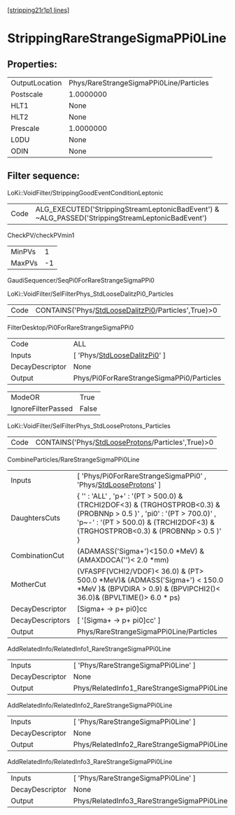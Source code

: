 [[stripping21r1p1 lines]](./stripping21r1p1-index)

# StrippingRareStrangeSigmaPPi0Line

## Properties:

|                |                                         |
|----------------|-----------------------------------------|
| OutputLocation | Phys/RareStrangeSigmaPPi0Line/Particles |
| Postscale      | 1.0000000                               |
| HLT1           | None                                    |
| HLT2           | None                                    |
| Prescale       | 1.0000000                               |
| L0DU           | None                                    |
| ODIN           | None                                    |

## Filter sequence:

LoKi::VoidFilter/StrippingGoodEventConditionLeptonic

|      |                                                                                                  |
|------|--------------------------------------------------------------------------------------------------|
| Code | ALG_EXECUTED('StrippingStreamLeptonicBadEvent') & ~ALG_PASSED('StrippingStreamLeptonicBadEvent') |

CheckPV/checkPVmin1

|        |     |
|--------|-----|
| MinPVs | 1   |
| MaxPVs | -1  |

GaudiSequencer/SeqPi0ForRareStrangeSigmaPPi0

LoKi::VoidFilter/SelFilterPhys_StdLooseDalitzPi0_Particles

|      |                                                                                                             |
|------|-------------------------------------------------------------------------------------------------------------|
| Code | CONTAINS('Phys/[StdLooseDalitzPi0](./stripping21r1p1-commonparticles-stdloosedalitzpi0)/Particles',True)\>0 |

FilterDesktop/Pi0ForRareStrangeSigmaPPi0

|                 |                                                                                       |
|-----------------|---------------------------------------------------------------------------------------|
| Code            | ALL                                                                                   |
| Inputs          | [ 'Phys/[StdLooseDalitzPi0](./stripping21r1p1-commonparticles-stdloosedalitzpi0)' ] |
| DecayDescriptor | None                                                                                  |
| Output          | Phys/Pi0ForRareStrangeSigmaPPi0/Particles                                             |

|                    |       |
|--------------------|-------|
| ModeOR             | True  |
| IgnoreFilterPassed | False |

LoKi::VoidFilter/SelFilterPhys_StdLooseProtons_Particles

|      |                                                                                                         |
|------|---------------------------------------------------------------------------------------------------------|
| Code | CONTAINS('Phys/[StdLooseProtons](./stripping21r1p1-commonparticles-stdlooseprotons)/Particles',True)\>0 |

CombineParticles/RareStrangeSigmaPPi0Line

|                  |                                                                                                                                                                                                                 |
|------------------|-----------------------------------------------------------------------------------------------------------------------------------------------------------------------------------------------------------------|
| Inputs           | [ 'Phys/Pi0ForRareStrangeSigmaPPi0' , 'Phys/[StdLooseProtons](./stripping21r1p1-commonparticles-stdlooseprotons)' ]                                                                                           |
| DaughtersCuts    | { '' : 'ALL' , 'p+' : '(PT \> 500.0) & (TRCHI2DOF\<3) & (TRGHOSTPROB\<0.3) & (PROBNNp \> 0.5 )' , 'pi0' : '(PT \> 700.0)' , 'p~-' : '(PT \> 500.0) & (TRCHI2DOF\<3) & (TRGHOSTPROB\<0.3) & (PROBNNp \> 0.5 )' } |
| CombinationCut   | (ADAMASS('Sigma+')\<150.0 \*MeV) & (AMAXDOCA('')\< 2.0 \*mm)                                                                                                                                                    |
| MotherCut        | (VFASPF(VCHI2/VDOF)\< 36.0) & (PT\> 500.0 \*MeV)& (ADMASS('Sigma+') \< 150.0 \*MeV )& (BPVDIRA \> 0.9) & (BPVIPCHI2()\< 36.0)& (BPVLTIME()\> 6.0 \* ps)                                                         |
| DecayDescriptor  | [Sigma+ -\> p+ pi0]cc                                                                                                                                                                                         |
| DecayDescriptors | [ '[Sigma+ -\> p+ pi0]cc' ]                                                                                                                                                                                 |
| Output           | Phys/RareStrangeSigmaPPi0Line/Particles                                                                                                                                                                         |

AddRelatedInfo/RelatedInfo1_RareStrangeSigmaPPi0Line

|                 |                                                      |
|-----------------|------------------------------------------------------|
| Inputs          | [ 'Phys/RareStrangeSigmaPPi0Line' ]                |
| DecayDescriptor | None                                                 |
| Output          | Phys/RelatedInfo1_RareStrangeSigmaPPi0Line/Particles |

AddRelatedInfo/RelatedInfo2_RareStrangeSigmaPPi0Line

|                 |                                                      |
|-----------------|------------------------------------------------------|
| Inputs          | [ 'Phys/RareStrangeSigmaPPi0Line' ]                |
| DecayDescriptor | None                                                 |
| Output          | Phys/RelatedInfo2_RareStrangeSigmaPPi0Line/Particles |

AddRelatedInfo/RelatedInfo3_RareStrangeSigmaPPi0Line

|                 |                                                      |
|-----------------|------------------------------------------------------|
| Inputs          | [ 'Phys/RareStrangeSigmaPPi0Line' ]                |
| DecayDescriptor | None                                                 |
| Output          | Phys/RelatedInfo3_RareStrangeSigmaPPi0Line/Particles |

